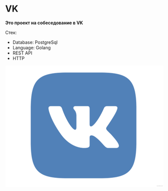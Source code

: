 # VK

**Это проект на собеседование в VK**

Стек:

* Database: PostgreSql
* Language: Golang
* REST API
* HTTP

![1710531162041](images/README/1710531162041.png)
